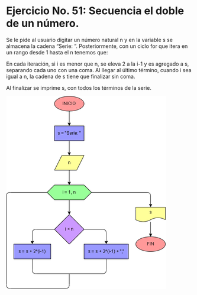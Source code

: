 # Ejercicio No. 51: Secuencia el doble de un número.

Se le pide al usuario digitar un número natural n y en la variable s se almacena la cadena “Serie: ”. Posteriormente, con un ciclo for que itera en un rango desde 1 hasta el n tenemos que:

En cada iteración, si i es menor que n, se eleva 2 a la i-1 y es agregado a s, separando cada uno con una coma. Al llegar al último término, cuando i sea igual a n, la cadena de s tiene que finalizar sin coma. 

Al finalizar se imprime s, con todos los términos de la serie.

![Diagrama](diagrama.png "diagrama de flujo")